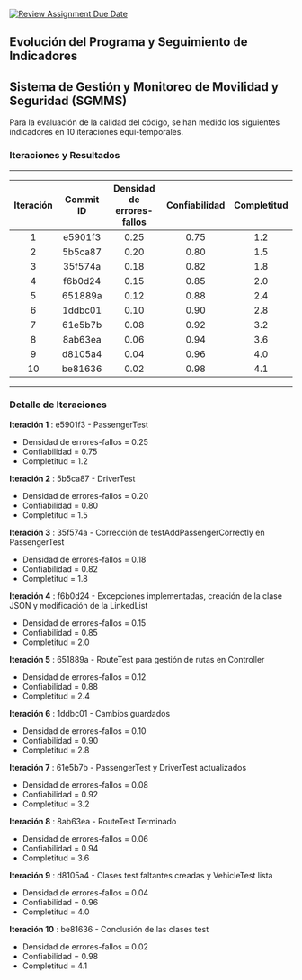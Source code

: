 [![Review Assignment Due Date](https://classroom.github.com/assets/deadline-readme-button-22041afd0340ce965d47ae6ef1cefeee28c7c493a6346c4f15d667ab976d596c.svg)](https://classroom.github.com/a/EiJD4B9t)

## Evolución del Programa y Seguimiento de Indicadores  

## Sistema de Gestión y Monitoreo de Movilidad y Seguridad (SGMMS)  

Para la evaluación de la calidad del código, se han medido los siguientes indicadores en 10 iteraciones equi-temporales.  

### Iteraciones y Resultados  
  
--------------------------------------------------------------------------------------
| Iteración |  Commit ID  | Densidad de errores-fallos | Confiabilidad | Completitud |
|:---------:|:-----------:|:--------------------------:|:-------------:|:-----------:|
|     1     |   e5901f3   |            0.25            |      0.75     |     1.2     |
|     2     |   5b5ca87   |            0.20            |      0.80     |     1.5     |
|     3     |   35f574a   |            0.18            |      0.82     |     1.8     |
|     4     |   f6b0d24   |            0.15            |      0.85     |     2.0     |
|     5     |   651889a   |            0.12            |      0.88     |     2.4     |
|     6     |   1ddbc01   |            0.10            |      0.90     |     2.8     |
|     7     |   61e5b7b   |            0.08            |      0.92     |     3.2     |
|     8     |   8ab63ea   |            0.06            |      0.94     |     3.6     |
|     9     |   d8105a4   |            0.04            |      0.96     |     4.0     |
|    10     |   be81636   |            0.02            |      0.98     |     4.1     |
--------------------------------------------------------------------------------------


### Detalle de Iteraciones  

**Iteración 1** : e5901f3 - PassengerTest  
   - Densidad de errores-fallos = 0.25  
   - Confiabilidad = 0.75  
   - Completitud = 1.2  

**Iteración 2** : 5b5ca87 - DriverTest  
   - Densidad de errores-fallos = 0.20  
   - Confiabilidad = 0.80  
   - Completitud = 1.5  

**Iteración 3** : 35f574a - Corrección de testAddPassengerCorrectly en PassengerTest  
   - Densidad de errores-fallos = 0.18  
   - Confiabilidad = 0.82  
   - Completitud = 1.8  

**Iteración 4** : f6b0d24 - Excepciones implementadas, creación de la clase JSON y modificación de la LinkedList  
   - Densidad de errores-fallos = 0.15  
   - Confiabilidad = 0.85  
   - Completitud = 2.0  

**Iteración 5** : 651889a - RouteTest para gestión de rutas en Controller  
   - Densidad de errores-fallos = 0.12  
   - Confiabilidad = 0.88  
   - Completitud = 2.4  

**Iteración 6** : 1ddbc01 - Cambios guardados  
   - Densidad de errores-fallos = 0.10  
   - Confiabilidad = 0.90  
   - Completitud = 2.8  

**Iteración 7** : 61e5b7b - PassengerTest y DriverTest actualizados  
   - Densidad de errores-fallos = 0.08  
   - Confiabilidad = 0.92  
   - Completitud = 3.2  

**Iteración 8** : 8ab63ea - RouteTest Terminado  
   - Densidad de errores-fallos = 0.06  
   - Confiabilidad = 0.94  
   - Completitud = 3.6  

**Iteración 9** : d8105a4 - Clases test faltantes creadas y VehicleTest lista  
   - Densidad de errores-fallos = 0.04  
   - Confiabilidad = 0.96  
   - Completitud = 4.0  

**Iteración 10** : be81636 - Conclusión de las clases test  
   - Densidad de errores-fallos = 0.02  
   - Confiabilidad = 0.98  
   - Completitud = 4.1
